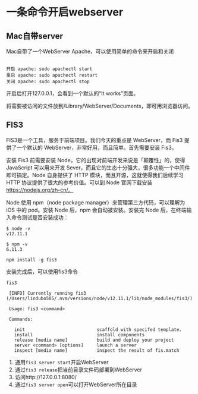 # 一条命令开启webserver
## Mac自带server
Mac自带了一个WebServer Apache，可以使用简单的命令来开启和关闭

```

开启 apache: sudo apachectl start
重启 apache: sudo apachectl restart
关闭 apache: sudo apachectl stop
```

开启后打开127.0.0.1，会看到一个默认的“It works”页面。

将需要被访问的文件放到/Library/WebServer/Documents，即可用浏览器访问。

## FIS3
FIS3是一个工具，服务于前端项目。我们今天的重点是 WebServer，而 Fis3 提供了一个默认的 WebServer，非常好用，而且简单。首先需要安装 Fis3。

安装 Fis3 前需要安装 Node，它的出现对前端开发来说是「颠覆性」的，使得 JavaScript 可以用来开发 Sever，而且它的生态十分强大，很多功能一个中间件即可搞定。Node 自身提供了 HTTP 模块，而且开源，这就使得我们后续学习 HTTP 协议提供了很大的参考价值。可以到 Node 官网下载安装 https://nodejs.org/zh-cn/。

Node 使用 npm（node package manager）来管理第三方代码，可以理解为 iOS 中的 pod。安装 Node 后，npm 会自动被安装。安装完 Node 后，在终端输入命令测试是否安装成功：

```
$ node -v            
v12.11.1

$ npm -v             
6.11.3

npm install -g fis3

```

安装完成后，可以使用fis3命令

```
fis3             

 [INFO] Currently running fis3 (/Users/lindubo505/.nvm/versions/node/v12.11.1/lib/node_modules/fis3/)

 Usage: fis3 <command>

 Commands:

   init                           scaffold with specifed template.
   install                        install components
   release [media name]           build and deploy your project
   server <command> [options]     launch a server
   inspect [media name]           inspect the result of fis.match 
```

1. 通用`fis3 server start`开启WebServer
2. 通过`fis3 release`把当前目录文件码部署到WebServer
3. 访问http://127.0.0.1:8080/
4. 通过`fis3 server open`可以打开WebServer所在目录